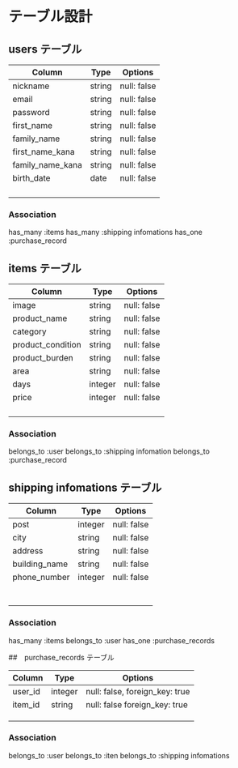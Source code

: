 # テーブル設計

## users テーブル

| Column                 | Type   | Options     |
| ---------------------- | ------ | ----------- |
| nickname               | string | null: false |
| email                  | string | null: false |
| password               | string | null: false |
| first_name             | string | null: false |
| family_name            | string | null: false |
| first_name_kana        | string | null: false |
| family_name_kana       | string | null: false |
| birth_date             | date   | null: false |
|                        |        |             |
|                        |        |             |
|                        |        |             |
|                        |        |             |


### Association
 has_many :items
 has_many :shipping infomations
 has_one  :purchase_record

## items テーブル


| Column                 | Type   | Options     |
| ---------------------- | ------ | ----------- |
| image                  | string | null: false |
| product_name           | string | null: false |
| category               | string | null: false |
| product_condition      | string | null: false |
| product_burden         | string | null: false |
| area                   | string | null: false |
| days                   | integer| null: false |
| price                  | integer| null: false |
|                        |        |             |
|                        |        |             |
|                        |        |             |
|                        |        |             |


### Association
belongs_to :user
belongs_to :shipping infomation
belongs_to :purchase_record


## shipping infomations  テーブル

| Column                 | Type   | Options     |
| ---------------------- | ------ | ----------- |
| post                   |integer | null: false |
| city                   | string | null: false |
| address                | string | null: false |
| building_name          | string | null: false |
| phone_number           | integer| null: false |
|                        |        |             |
|                        |        |             |
|                        |        |             |
|                        |        |             |
|                        |        |             |
|                        |        |             |
|                        |        |             |


### Association
 has_many :items
 belongs_to :user
 has_one :purchase_records






##　purchase_records テーブル

| Column                 | Type   | Options     |
| ---------------------- | ------ | ----------- |
| user_id                | integer|null: false, foreign_key: true 
| item_id                | string | null: false foreign_key: true|
|                        |        |             |
|                        |        |             |
|                        |        |             |


### Association
 belongs_to :user
 belongs_to :iten
 belongs_to :shipping infomations